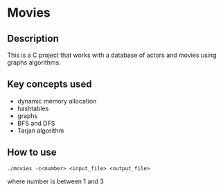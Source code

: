 # Movies

## Description
This is a C project that works with a database of actors and movies using graphs algorithms.

## Key concepts used
- dynamic memory allocation
- hashtables
- graphs
- BFS and DFS
- Tarjan algorithm

## How to use
    ./movies -c<number> <input_file> <output_file>
where number is between 1 and 3